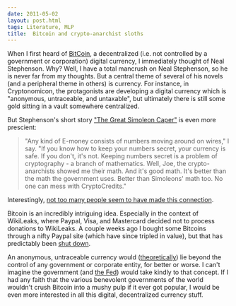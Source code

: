 ```yaml
---
date: 2011-05-02
layout: post.html
tags: Literature, MLP
title:  Bitcoin and crypto-anarchist sloths
---
```


When I first heard of <a href="http://www.weusecoins.com/">BitCoin</a>, a decentralized (i.e. not controlled by a government or corporation) digital currency, I immediately thought of Neal Stephenson. Why? Well, I have a total mancrush on Neal Stephenson, so he is never far from my thoughts. But a central theme of several of his novels (and a peripheral theme in others) is currency. For instance, in Cryptonomicon, the protagonists are developing a digital currency which is "anonymous, untraceable, and untaxable", but ultimately there is still some gold sitting in a vault somewhere centralized.

But Stephenson's short story <a href="http://www.time.com/time/magazine/article/0,9171,982610-1,00.html">"The Great Simoleon Caper"</a> is even more prescient:

<!--more-->

> "Any kind of E-money consists of numbers moving around on wires," I say. "If you know how to keep your numbers secret, your currency is safe. If you don't, it's not. Keeping numbers secret is a problem of cryptography - a branch of mathematics. Well, Joe, the crypto-anarchists showed me their math. And it's good math. It's better than the math the government uses. Better than Simoleons' math too. No one can mess with CryptoCredits."

Interestingly, <a href="http://www.google.com/search?q=bitcoin+%22the+great+simoleon+caper%22">not too many people seem to have made this connection</a>.

Bitcoin is an incredibly intriguing idea. Especially in the context of WikiLeaks, where Paypal, Visa, and Mastercard decided not to process donations to WikiLeaks. A couple weeks ago I bought some Bitcoins through a nifty Paypal site (which have since tripled in value), but that has predictably been <a href="http://marketcut.com/bitcoin-btc/so-long-coinpal-and-thanks-for-all-the-bitcoinsafter-selling/">shut down</a>.

An anonymous, untraceable currency would (<a href="http://xkcd.com/538/">theoretically</a>) lie beyond the control of any government or corporate entity, for better or worse. I can't imagine the government (and <a href="http://en.wikipedia.org/wiki/Quantitative_easing">the Fed</a>) would take kindly to that concept. If I had any faith that the various benevolent governments of the world wouldn't crush Bitcoin into a mushy pulp if it ever got popular, I would be even more interested in all this digital, decentralized currency stuff.
